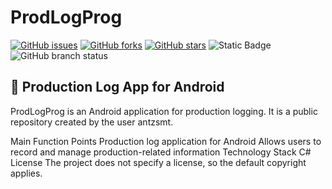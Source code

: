 # ProdLogProg

[![GitHub issues](https://img.shields.io/github/issues/antzsmt/ProdLogProg)](https://github.com/antzsmt/ProdLogProg/issues)
[![GitHub forks](https://img.shields.io/github/forks/antzsmt/ProdLogProg)](https://github.com/antzsmt/ProdLogProg/network)
[![GitHub stars](https://img.shields.io/github/stars/antzsmt/ProdLogProg)](https://github.com/antzsmt/ProdLogProg/stargazers)
![Static Badge](https://img.shields.io/badge/Production-Log-blue)
![GitHub branch status](https://img.shields.io/github/checks-status/antzsmt/ProdLogProg/master?color=%23FFA500)




## 🌟 Production Log App for Android

ProdLogProg is an Android application for production logging. It is a public repository created by the user antzsmt.

Main Function Points
Production log application for Android
Allows users to record and manage production-related information
Technology Stack
C#
License
The project does not specify a license, so the default copyright applies.

